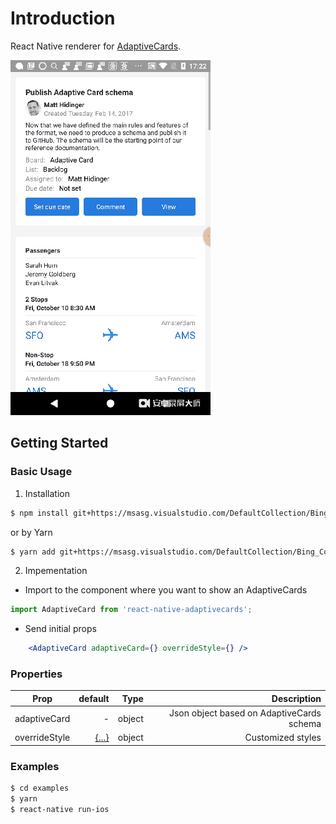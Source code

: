 # Introduction

React Native renderer for [AdaptiveCards](http://adaptivecards.io/).

![Sample Screenshot](./screenshot.gif "Sample Screenshot")

## Getting Started

### Basic Usage

1. Installation

  ```bash
  $ npm install git+https://msasg.visualstudio.com/DefaultCollection/Bing_Cortana/_git/react-native-adaptivecards
  ```

  or by Yarn

  ```bash
  $ yarn add git+https://msasg.visualstudio.com/DefaultCollection/Bing_Cortana/_git/react-native-adaptivecards
  ```

2. Impementation

- Import to the component where you want to show an AdaptiveCards

```ts
import AdaptiveCard from 'react-native-adaptivecards';
```

- Send initial props

```jsx
    <AdaptiveCard adaptiveCard={} overrideStyle={} />
```

### Properties

| Prop          | default                                     |  Type     | Description              |
| ------------- | -------------------------------------------:| ---------:| ------------------------:|
| adaptiveCard  | -                                           | object    | Json object based on AdaptiveCards schema |
| overrideStyle | [{...}](./src/View/Styles/styleConfig.d.ts)  | object    | Customized styles        |

### Examples

```bash
$ cd examples
$ yarn
$ react-native run-ios
```
